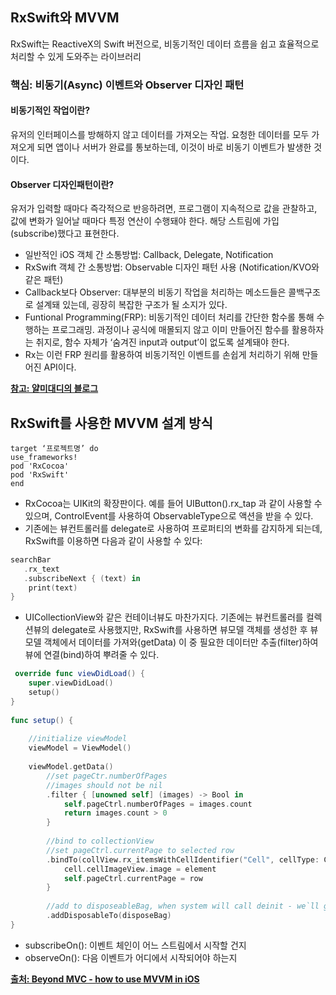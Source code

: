 ## RxSwift와 MVVM
RxSwift는 ReactiveX의 Swift 버전으로, 비동기적인 데이터 흐름을 쉽고 효율적으로 처리할 수 있게 도와주는 라이브러리

### 핵심: 비동기(Async) 이벤트와 Observer 디자인 패턴
#### 비동기적인 작업이란? 
유저의 인터페이스를 방해하지 않고 데이터를 가져오는 작업. 요청한 데이터를 모두 가져오게 되면 앱이나 서버가 완료를 통보하는데, 이것이 바로 비동기 이벤트가 발생한 것이다.

#### Observer 디자인패턴이란? 
유저가 입력할 때마다 즉각적으로 반응하려면, 프로그램이 지속적으로 값을 관찰하고, 값에 변화가 일어날 때마다 특정 연산이 수행돼야 한다. 해당 스트림에 가입(subscribe)했다고 표현한다.

- 일반적인 iOS 객체 간 소통방법: Callback, Delegate, Notification
- RxSwift 객체 간 소통방법: Observable 디자인 패턴 사용 (Notification/KVO와 같은 패턴)
- Callback보다 Observer: 대부분의 비동기 작업을 처리하는 메소드들은 콜백구조로 설계돼 있는데, 굉장히 복잡한 구조가 될 소지가 있다.
- Funtional Programming(FRP): 비동기적인 데이터 처리를 간단한 함수롤 통해 수행하는 프로그래밍. 과정이나 공식에 매몰되지 않고 이미 만들어진 함수를 활용하자는 취지로, 함수 자체가 ‘숨겨진 input과 output’이 없도록 설계돼야 한다.
- Rx는 이런 FRP 원리를 활용하여 비동기적인 이벤트를 손쉽게 처리하기 위해 만들어진 API이다.

**[참고: 얄미대디의 블로그](https://jdub7138.blog.me/220983291803)**

## RxSwift를 사용한 MVVM 설계 방식

```
target ‘프로젝트명’ do
use_frameworks!
pod 'RxCocoa'
pod 'RxSwift'
end
```

- RxCocoa는 UIKit의 확장판이다. 예를 들어 UIButton().rx_tap 과 같이 사용할 수 있으며, ControlEvent를 사용하여 ObservableType으로 액션을 받을 수 있다.
- 기존에는 뷰컨트롤러를 delegate로 사용하여 프로퍼티의 변화를 감지하게 되는데, RxSwift를 이용하면 다음과 같이 사용할 수 있다:

```swift
searchBar
   .rx_text
   .subscribeNext { (text) in
 	print(text)
}
```

- UICollectionView와 같은 컨테이너뷰도 마찬가지다. 기존에는 뷰컨트롤러를 컬렉션뷰의 delegate로 사용했지만, RxSwift를 사용하면 뷰모델 객체를 생성한 후 뷰모델 객체에서 데이터를 가져와(getData) 이 중 필요한 데이터만 추출(filter)하여 뷰에 연결(bind)하여 뿌려줄 수 있다.

```swift
 override func viewDidLoad() {
    super.viewDidLoad()
    setup()
}
 
func setup() {
 
    //initialize viewModel
    viewModel = ViewModel()
 
    viewModel.getData()
        //set pageCtr.numberOfPages
        //images should not be nil
        .filter { [unowned self] (images) -> Bool in
            self.pageCtrl.numberOfPages = images.count
            return images.count > 0
        }
 
        //bind to collectionView
        //set pageCtrl.currentPage to selected row
        .bindTo(collView.rx_itemsWithCellIdentifier("Cell", cellType: Cell.self)) { [unowned self] (row, element, cell) in
            cell.cellImageView.image = element
            self.pageCtrl.currentPage = row
        }
 
        //add to disposeableBag, when system will call deinit - we`ll get rid of this connection
        .addDisposableTo(disposeBag)
}
```

- subscribeOn(): 이벤트 체인이 어느 스트림에서 시작할 건지
- observeOn(): 다음 이벤트가 어디에서 시작되어야 하는지

**[출처: Beyond MVC - how to use MVVM in iOS](https://stfalcon.com/en/blog/post/beyond-mvc-how-to-use-MVVM-in-iOS)**
